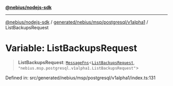 [**@nebius/nodejs-sdk**](../../../../../../README.md)

---

[@nebius/nodejs-sdk](../../../../../../README.md) / [generated/nebius/msp/postgresql/v1alpha1](../README.md) / ListBackupsRequest

# Variable: ListBackupsRequest

> **ListBackupsRequest**: [`MessageFns`](../../../../../../runtime/protos/core/interfaces/MessageFns.md)\<[`ListBackupsRequest`](../interfaces/ListBackupsRequest.md), `"nebius.msp.postgresql.v1alpha1.ListBackupsRequest"`\>

Defined in: src/generated/nebius/msp/postgresql/v1alpha1/index.ts:131
